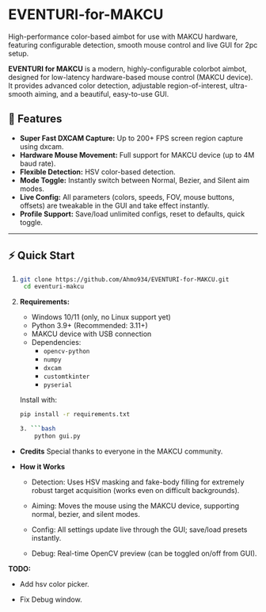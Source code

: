 # EVENTURI-for-MAKCU
High-performance color-based aimbot for use with MAKCU hardware, featuring configurable detection, smooth mouse control and live GUI for 2pc setup.

**EVENTURI for MAKCU** is a modern, highly-configurable colorbot aimbot, designed for low-latency hardware-based mouse control (MAKCU device). It provides advanced color detection, adjustable region-of-interest, ultra-smooth aiming, and a beautiful, easy-to-use GUI.


## 🚀 Features

- **Super Fast DXCAM Capture:** Up to 200+ FPS screen region capture using dxcam.
- **Hardware Mouse Movement:** Full support for MAKCU device (up to 4M baud rate).
- **Flexible Detection:** HSV color-based detection.
- **Mode Toggle:** Instantly switch between Normal, Bezier, and Silent aim modes.
- **Live Config:** All parameters (colors, speeds, FOV, mouse buttons, offsets) are tweakable in the GUI and take effect instantly.
- **Profile Support:** Save/load unlimited configs, reset to defaults, quick toggle.

---

## ⚡️ Quick Start

1. ```bash
   git clone https://github.com/Ahmo934/EVENTURI-for-MAKCU.git
    cd eventuri-makcu

2. **Requirements:**
   - Windows 10/11 (only, no Linux support yet)
   - Python 3.9+ (Recommended: 3.11+)
   - MAKCU device with USB connection
   - Dependencies:
     - `opencv-python`
     - `numpy`
     - `dxcam`
     - `customtkinter`
     - `pyserial`

   Install with:
   ```bash
   pip install -r requirements.txt

   3. ```bash
       python gui.py

- **Credits**
  Special thanks to everyone in the MAKCU community.

- **How it Works**
  - Detection: Uses HSV masking and fake-body filling for extremely robust target acquisition (works even on difficult backgrounds).

  - Aiming: Moves the mouse using the MAKCU device, supporting normal, bezier, and silent modes.

  - Config: All settings update live through the GUI; save/load presets instantly.

  - Debug: Real-time OpenCV preview (can be toggled on/off from GUI).

 **TODO:**
 - Add hsv color picker.

 - Fix Debug window.
